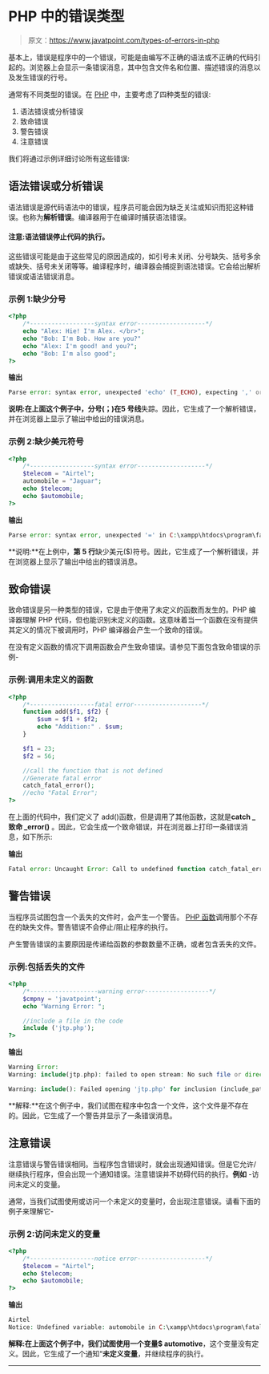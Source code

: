 # PHP 中的错误类型

> 原文：<https://www.javatpoint.com/types-of-errors-in-php>

基本上，错误是程序中的一个错误，可能是由编写不正确的语法或不正确的代码引起的。浏览器上会显示一条错误消息，其中包含文件名和位置、描述错误的消息以及发生错误的行号。

通常有不同类型的错误。在 [PHP](https://www.javatpoint.com/php-tutorial) 中，主要考虑了四种类型的错误:

1.  语法错误或分析错误
2.  致命错误
3.  警告错误
4.  注意错误

我们将通过示例详细讨论所有这些错误:

## 语法错误或分析错误

语法错误是源代码语法中的错误，程序员可能会因为缺乏关注或知识而犯这种错误。也称为**解析错误**。编译器用于在编译时捕获语法错误。

#### 注意:语法错误停止代码的执行。

这些错误可能是由于这些常见的原因造成的，如引号未关闭、分号缺失、括号多余或缺失、括号未关闭等等。编译程序时，编译器会捕捉到语法错误。它会给出解析错误或语法错误消息。

### 示例 1:缺少分号

```php
<?php
	/*------------------syntax error-------------------*/
	echo "Alex: Hie! I'm Alex. </br>";
	echo "Bob: I'm Bob. How are you?"
	echo "Alex: I'm good! and you?";
	echo "Bob: I'm also good";
?>

```

**输出**

```php
Parse error: syntax error, unexpected 'echo' (T_ECHO), expecting ',' or ';' in C:\xampp\htdocs\program\fatalerror.php on line 5

```

**说明:**在上面这个例子中，分号(；)在**5 号线**失踪。因此，它生成了一个解析错误，并在浏览器上显示了输出中给出的错误消息。

### 示例 2:缺少美元符号

```php
<?php
	/*------------------syntax error-------------------*/
	$telecom = "Airtel";
	automobile = "Jaguar";
	echo $telecom;
	echo $automobile;
?>

```

**输出**

```php
Parse error: syntax error, unexpected '=' in C:\xampp\htdocs\program\fatalerror.php on line 5

```

**说明:**在上例中，**第 5 行**缺少美元($)符号。因此，它生成了一个解析错误，并在浏览器上显示了输出中给出的错误消息。

## 致命错误

致命错误是另一种类型的错误，它是由于使用了未定义的函数而发生的。PHP 编译器理解 PHP 代码，但也能识别未定义的函数。这意味着当一个函数在没有提供其定义的情况下被调用时，PHP 编译器会产生一个致命的错误。

在没有定义函数的情况下调用函数会产生致命错误。请参见下面包含致命错误的示例-

### 示例:调用未定义的函数

```php
<?php
	/*------------------fatal error-------------------*/
	function add($f1, $f2) {
		$sum = $f1 + $f2;
		echo "Addition:" . $sum;
	}

	$f1 = 23;
	$f2 = 56;

	//call the function that is not defined
	//Generate fatal error
	catch_fatal_error();
	//echo "Fatal Error";	
?>

```

在上面的代码中，我们定义了 add()函数，但是调用了其他函数，这就是**catch _ 致命 _error()** 。因此，它会生成一个致命错误，并在浏览器上打印一条错误消息，如下所示:

**输出**

```php
Fatal error: Uncaught Error: Call to undefined function catch_fatal_error() in C:\xampp\htdocs\program\fatalerror.php:15 Stack trace: #0 {main} thrown in C:\xampp\htdocs\program\fatalerror.php on line 13

```

## 警告错误

当程序员试图包含一个丢失的文件时，会产生一个警告。 [PHP 函数](https://www.javatpoint.com/php-functions)调用那个不存在的缺失文件。警告错误不会停止/阻止程序的执行。

产生警告错误的主要原因是传递给函数的参数数量不正确，或者包含丢失的文件。

### 示例:包括丢失的文件

```php
<?php
	/*-------------------warning error------------------*/
	$cmpny = 'javatpoint';
	echo "Warning Error: ";

	//include a file in the code
	include ('jtp.php');	
?>

```

**输出**

```php
Warning Error:
Warning: include(jtp.php): failed to open stream: No such file or directory in C:\xampp\htdocs\program\fatalerror.php on line 7

Warning: include(): Failed opening 'jtp.php' for inclusion (include_path='C:\xampp\php\PEAR') in C:\xampp\htdocs\program\fatalerror.php on line 7

```

**解释:**在这个例子中，我们试图在程序中包含一个文件，这个文件是不存在的。因此，它生成了一个警告并显示了一条错误消息。

## 注意错误

注意错误与警告错误相同。当程序包含错误时，就会出现通知错误。但是它允许/继续执行程序，但会出现一个通知错误。注意错误并不妨碍代码的执行。**例如** -访问未定义的变量。

通常，当我们试图使用或访问一个未定义的变量时，会出现注意错误。请看下面的例子来理解它-

### 示例 2:访问未定义的变量

```php
<?php
	/*------------------notice error-------------------*/
	$telecom = "Airtel";
	echo $telecom;
	echo $automobile;
?>

```

**输出**

```php
Airtel
Notice: Undefined variable: automobile in C:\xampp\htdocs\program\fatalerror.php on line 6

```

**解释:**在上面这个例子中，我们试图使用一个变量**$ automotive**，这个变量没有定义。因此，它生成了一个通知“**未定义变量**，并继续程序的执行。

* * *